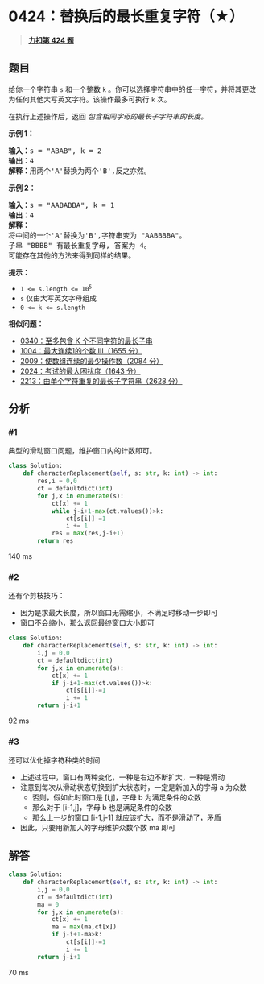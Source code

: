 # 0424：替换后的最长重复字符（★）


> <u>**[力扣第 424 题](https://leetcode.cn/problems/longest-repeating-character-replacement/)**</u>

## 题目

<p>给你一个字符串 <code>s</code> 和一个整数 <code>k</code> 。你可以选择字符串中的任一字符，并将其更改为任何其他大写英文字符。该操作最多可执行 <code>k</code> 次。</p>

<p>在执行上述操作后，返回 <em>包含相同字母的最长子字符串的长度。</em></p>



<p><strong>示例 1：</strong></p>

<pre>
<strong>输入：</strong>s = "ABAB", k = 2
<strong>输出：</strong>4
<strong>解释：</strong>用两个'A'替换为两个'B',反之亦然。
</pre>

<p><strong>示例 2：</strong></p>

<pre>
<strong>输入：</strong>s = "AABABBA", k = 1
<strong>输出：</strong>4
<strong>解释：</strong>
将中间的一个'A'替换为'B',字符串变为 "AABBBBA"。
子串 "BBBB" 有最长重复字母, 答案为 4。
可能存在其他的方法来得到同样的结果。
</pre>



<p><strong>提示：</strong></p>

<ul>
<li><code>1 &lt;= s.length &lt;= 10<sup>5</sup></code></li>
<li><code>s</code> 仅由大写英文字母组成</li>
<li><code>0 &lt;= k &lt;= s.length</code></li>
</ul>


**相似问题：**
- [0340：至多包含 K 个不同字符的最长子串](/leetcode/0340)
- [1004：最大连续1的个数 III（1655 分）](/leetcode/1004)
- [2009：使数组连续的最少操作数（2084 分）](/leetcode/2009)
- [2024：考试的最大困扰度（1643 分）](/leetcode/2024)
- [2213：由单个字符重复的最长子字符串（2628 分）](/leetcode/2213)


## 分析

### #1

典型的滑动窗口问题，维护窗口内的计数即可。

```python
class Solution:
    def characterReplacement(self, s: str, k: int) -> int:
        res,i = 0,0
        ct = defaultdict(int)
        for j,x in enumerate(s):
            ct[x] += 1
            while j-i+1-max(ct.values())>k:
                ct[s[i]]-=1
                i += 1
            res = max(res,j-i+1)
        return res
```
140 ms

### #2

还有个剪枝技巧：
- 因为是求最大长度，所以窗口无需缩小，不满足时移动一步即可
- 窗口不会缩小，那么返回最终窗口大小即可


```python
class Solution:
    def characterReplacement(self, s: str, k: int) -> int:
        i,j = 0,0
        ct = defaultdict(int)
        for j,x in enumerate(s):
            ct[x] += 1
            if j-i+1-max(ct.values())>k:
                ct[s[i]]-=1
                i += 1
        return j-i+1
```
92 ms

### #3

还可以优化掉字符种类的时间
- 上述过程中，窗口有两种变化，一种是右边不断扩大，一种是滑动
- 注意到每次从滑动状态切换到扩大状态时，一定是新加入的字母 a 为众数
	- 否则，假如此时窗口是 [i,j]，字母 b 为满足条件的众数
	- 那么对于 [i-1,j]，字母 b 也是满足条件的众数
	- 那么上一步的窗口 [i-1,j-1] 就应该扩大，而不是滑动了，矛盾
- 因此，只要用新加入的字母维护众数个数 ma 即可
## 解答

```python
class Solution:
    def characterReplacement(self, s: str, k: int) -> int:
        i,j = 0,0
        ct = defaultdict(int)
        ma = 0
        for j,x in enumerate(s):
            ct[x] += 1
            ma = max(ma,ct[x])
            if j-i+1-ma>k:
                ct[s[i]]-=1
                i += 1
        return j-i+1
```
70 ms


